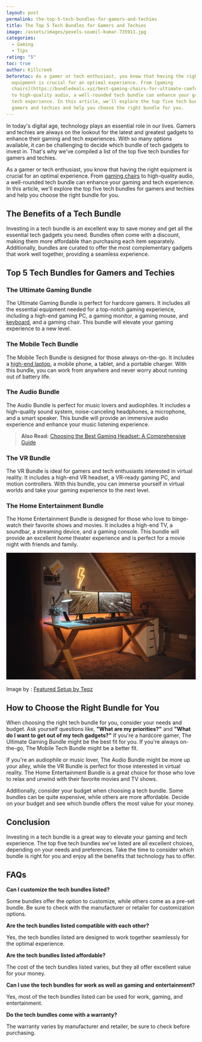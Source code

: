 ```yaml
---
layout: post
permalink: the-top-5-tech-bundles-for-gamers-and-techies
title: The Top 5 Tech Bundles for Gamers and Techies
image: /assets/images/pexels-soumil-kumar-735911.jpg
categories:
  - Gaming
  - Tips
rating: "5"
toc: true
author: Killcreek
beforetoc: As a gamer or tech enthusiast, you know that having the right
  equipment is crucial for an optimal experience. From [gaming
  chairs](https://bundledeals.xyz/best-gaming-chairs-for-ultimate-comfort-and-gaming-experience/)
  to high-quality audio, a well-rounded tech bundle can enhance your gaming and
  tech experience. In this article, we'll explore the top five tech bundles for
  gamers and techies and help you choose the right bundle for you.
---
```

In today's digital age, technology plays an essential role in our lives. Gamers and techies are always on the lookout for the latest and greatest gadgets to enhance their gaming and tech experiences. With so many options available, it can be challenging to decide which bundle of tech gadgets to invest in. That's why we've compiled a list of the top five tech bundles for gamers and techies.



As a gamer or tech enthusiast, you know that having the right equipment is crucial for an optimal experience. From [gaming chairs](https://bundledeals.xyz/best-gaming-chairs-for-ultimate-comfort-and-gaming-experience/) to high-quality audio, a well-rounded tech bundle can enhance your gaming and tech experience. In this article, we'll explore the top five tech bundles for gamers and techies and help you choose the right bundle for you.



## The Benefits of a Tech Bundle

Investing in a tech bundle is an excellent way to save money and get all the essential tech gadgets you need. Bundles often come with a discount, making them more affordable than purchasing each item separately. Additionally, bundles are curated to offer the most complementary gadgets that work well together, providing a seamless experience.



## Top 5 Tech Bundles for Gamers and Techies



### The Ultimate Gaming Bundle

The Ultimate Gaming Bundle is perfect for hardcore gamers. It includes all the essential equipment needed for a top-notch gaming experience, including a high-end gaming PC, a gaming monitor, a gaming mouse, and [keyboard](https://bundledeals.xyz/best-keyboards), and a gaming chair. This bundle will elevate your gaming experience to a new level.









### The Mobile Tech Bundle

The Mobile Tech Bundle is designed for those always on-the-go. It includes a [high-end laptop](https://bundledeals.xyz/best-laptop-for-remote-work), a mobile phone, a tablet, and a portable charger. With this bundle, you can work from anywhere and never worry about running out of battery life.



### The Audio Bundle

The Audio Bundle is perfect for music lovers and audiophiles. It includes a high-quality sound system, noise-canceling headphones, a microphone, and a smart speaker. This bundle will provide an immersive audio experience and enhance your music listening experience.



> **A﻿lso Read:** [Choosing the Best Gaming Headset: A Comprehensive Guide](https://bundledeals.xyz/best-gaming-headset)





### The VR Bundle

The VR Bundle is ideal for gamers and tech enthusiasts interested in virtual reality. It includes a high-end VR headset, a VR-ready gaming PC, and motion controllers. With this bundle, you can immerse yourself in virtual worlds and take your gaming experience to the next level.

### The Home Entertainment Bundle

The Home Entertainment Bundle is designed for those who love to binge-watch their favorite shows and movies. It includes a high-end TV, a soundbar, a streaming device, and a gaming console. This bundle will provide an excellent home theater experience and is perfect for a movie night with friends and family.







![Tech Bundles for Gamers and Techies](/assets/images/teqz_-gaming-setup-1024x684.webp "Featured Setup by Teqz")

I﻿mage by : [Featured Setup by Teqz](https://voltcave.com/setup/teqz/)







## How to Choose the Right Bundle for You

When choosing the right tech bundle for you, consider your needs and budget. Ask yourself questions like, **"What are my priorities?"** and **"What do I want to get out of my tech gadgets?"** If you're a hardcore gamer, The Ultimate Gaming Bundle might be the best fit for you. If you're always on-the-go, The Mobile Tech Bundle might be a better fit.

If you're an audiophile or music lover, The Audio Bundle might be more up your alley, while the VR Bundle is perfect for those interested in virtual reality. The Home Entertainment Bundle is a great choice for those who love to relax and unwind with their favorite movies and TV shows.

Additionally, consider your budget when choosing a tech bundle. Some bundles can be quite expensive, while others are more affordable. Decide on your budget and see which bundle offers the most value for your money.

## Conclusion

Investing in a tech bundle is a great way to elevate your gaming and tech experience. The top five tech bundles we've listed are all excellent choices, depending on your needs and preferences. Take the time to consider which bundle is right for you and enjoy all the benefits that technology has to offer.

## FAQs

**Can I customize the tech bundles listed?**

Some bundles offer the option to customize, while others come as a pre-set bundle. Be sure to check with the manufacturer or retailer for customization options.

**Are the tech bundles listed compatible with each other?**

Yes, the tech bundles listed are designed to work together seamlessly for the optimal experience.

**Are the tech bundles listed affordable?**

The cost of the tech bundles listed varies, but they all offer excellent value for your money.

**Can I use the tech bundles for work as well as gaming and entertainment?**

Yes, most of the tech bundles listed can be used for work, gaming, and entertainment.

**Do the tech bundles come with a warranty?**

The warranty varies by manufacturer and retailer, be sure to check before purchasing.